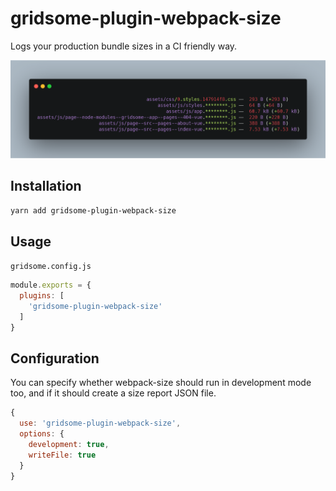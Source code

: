 # gridsome-plugin-webpack-size

Logs your production bundle sizes in a CI friendly way.

![Screenshot showing the output of this plugin](gridsome-plugin-webpack-size.png)

## Installation

`yarn add gridsome-plugin-webpack-size`

## Usage

`gridsome.config.js`
```js
module.exports = {
  plugins: [
    'gridsome-plugin-webpack-size'
  ]
}
```

## Configuration

You can specify whether webpack-size should run in development mode too, and if it should create a size report JSON file.

```js
{
  use: 'gridsome-plugin-webpack-size',
  options: {
    development: true,
    writeFile: true
  }
}
```
